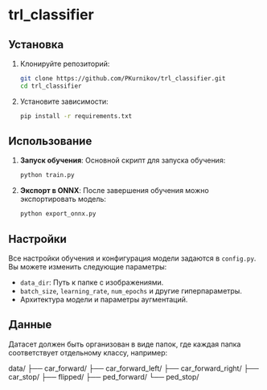 # trl_classifier

## Установка

1. Клонируйте репозиторий:

    ```bash
    git clone https://github.com/PKurnikov/trl_classifier.git
    cd trl_classifier
    ```

2. Установите зависимости:

    ```bash
    pip install -r requirements.txt
    ```

## Использование

1. **Запуск обучения**: Основной скрипт для запуска обучения:

    ```bash
    python train.py
    ```

2. **Экспорт в ONNX**: После завершения обучения можно экспортировать модель:

    ```bash
    python export_onnx.py
    ```

## Настройки

Все настройки обучения и конфигурация модели задаются в `config.py`. Вы можете изменить следующие параметры:

- `data_dir`: Путь к папке с изображениями.
- `batch_size`, `learning_rate`, `num_epochs` и другие гиперпараметры.
- Архитектура модели и параметры аугментаций.

## Данные

Датасет должен быть организован в виде папок, где каждая папка соответствует отдельному классу, например:

data/ ├── car_forward/ ├── car_forward_left/ ├── car_forward_right/ ├── car_stop/ ├── flipped/ ├── ped_forward/ └── ped_stop/